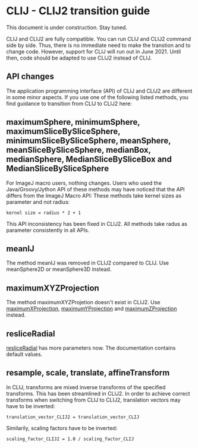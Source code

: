 # CLIJ - CLIJ2 transition guide
This document is under construction. Stay tuned.

CLIJ and CLIJ2 are fully compatible. You can run CLIJ and CLIJ2 command side by side. 
Thus, there is no immediate need to make the transtion and to change code.
However, support for CLIJ will run out in June 2021. 
Until then, code should be adapted to use CLIJ2 instead of CLIJ.

## API changes
The application programming interface (API) of CLIJ and CLIJ2 are different in some minor aspects. If you use one of the
following listed methods, you find guidance to transition from CLIJ to CLIJ2 here:

## maximumSphere, minimumSphere, maximumSliceBySliceSphere, minimumSliceBySliceSphere, meanSphere, meanSliceBySliceSphere, medianBox, medianSphere, MedianSliceBySliceBox and MedianSliceBySliceSphere 
For ImageJ macro users, nothing changes. 
Users who used the Java/Groovy/Jython API of these methods may have noticed that the API differs from the ImageJ Macro API:
These methods take kernel sizes as parameter and not radius:

```
kernel size = radius * 2 + 1
```

This API inconsistency has been fixed in CLIJ2. All methods take radus as parameter consistently in all APIs.

## meanIJ 
The method meanIJ was removed in CLIJ2 compared to CLIJ. Use meanSphere2D or meanSphere3D instead.

## maximumXYZProjection
The method maximumXYZProjetion doesn't exist in CLIJ2. Use [maximumXProjection](reference_maximumXProjection.md), [maximumYProjection](reference_maximumYProjection.md) and [maximumZProjection](reference_maximumZProjection.md) instead.

## resliceRadial 
[resliceRadial](reference_resliceRadial) has more parameters now. The documentation contains default values.

## resample, scale, translate, affineTransform
In CLIJ, transforms are mixed inverse transforms of the specified transforms. 
This has been streamlined in CLIJ2. In order to achieve correct transforms when switching from CLIJ to CLIJ2, 
translation vectors may have to be inverted:
```
translation_vector_CLIJ2 = translation_vector_CLIJ
```

Similarily, scaling factors have to be inverted:

```
scaling_factor_CLIJ2 = 1.0 / scaling_factor_CLIJ
```


